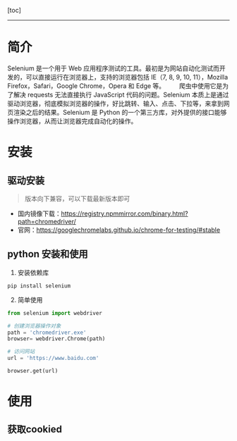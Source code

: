 [toc]

---

# 简介
Selenium 是一个用于 Web 应用程序测试的工具。最初是为网站自动化测试而开发的，可以直接运行在浏览器上，支持的浏览器包括 IE（7, 8, 9, 10, 11），Mozilla Firefox，Safari，Google Chrome，Opera 和 Edge 等。
  爬虫中使用它是为了解决 requests 无法直接执行 JavaScript 代码的问题。Selenium 本质上是通过驱动浏览器，彻底模拟浏览器的操作，好比跳转、输入、点击、下拉等，来拿到网页渲染之后的结果。Selenium 是 Python 的一个第三方库，对外提供的接口能够操作浏览器，从而让浏览器完成自动化的操作。

# 安装

## 驱动安装
> 版本向下兼容，可以下载最新版本即可
- 国内镜像下载：https://registry.npmmirror.com/binary.html?path=chromedriver/
- 官网：https://googlechromelabs.github.io/chrome-for-testing/#stable


## python 安装和使用

1. 安装依赖库

```shell
pip install selenium
```

2. 简单使用
```python
from selenium import webdriver

# 创建浏览器操作对象
path = 'chromedriver.exe'
browser= webdriver.Chrome(path)

# 访问网站
url = 'https://www.baidu.com'

browser.get(url)
```


# 使用
## 获取cookied